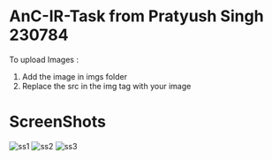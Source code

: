 # AnC-IR-Task from Pratyush Singh 230784
To upload Images :
1. Add the image in imgs folder
2. Replace the src in the img tag with your image

# ScreenShots

![ss1](https://github.com/Xavaitron/AnC-IR-Task/assets/143639958/254d3347-9865-4122-8f36-b94b2af0cc78)
![ss2](https://github.com/Xavaitron/AnC-IR-Task/assets/143639958/cd89f94f-4d3c-4912-91f5-a033a80b7f84)
![ss3](https://github.com/Xavaitron/AnC-IR-Task/assets/143639958/8ee3d498-33a9-49ec-a2ea-6da0fe93fcca)

